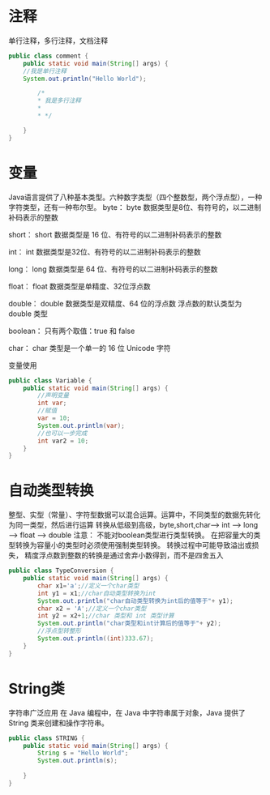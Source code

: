 # 注释
单行注释，多行注释，文档注释

```java
public class comment {
    public static void main(String[] args) {
    //我是单行注释
    System.out.println("Hello World");

        /*
        * 我是多行注释
        *
        * */

    }
}
```

# 变量
Java语言提供了八种基本类型。六种数字类型（四个整数型，两个浮点型），一种字符类型，还有一种布尔型。
byte：
byte 数据类型是8位、有符号的，以二进制补码表示的整数

short：
short 数据类型是 16 位、有符号的以二进制补码表示的整数

int：
int 数据类型是32位、有符号的以二进制补码表示的整数

long：
long 数据类型是 64 位、有符号的以二进制补码表示的整数

float：
float 数据类型是单精度、32位浮点数

double：
double 数据类型是双精度、64 位的浮点数
浮点数的默认类型为 double 类型

boolean：
只有两个取值：true 和 false

char：
char 类型是一个单一的 16 位 Unicode 字符

变量使用
```java
public class Variable {
    public static void main(String[] args) {
        //声明变量
        int var;
        //赋值
        var = 10;
        System.out.println(var);
        //也可以一步完成
        int var2 = 10;
    }
}
```
# 自动类型转换
整型、实型（常量）、字符型数据可以混合运算。运算中，不同类型的数据先转化为同一类型，然后进行运算
转换从低级到高级，byte,short,char—> int —> long—> float —> double 
注意：
不能对boolean类型进行类型转换。 在把容量大的类型转换为容量小的类型时必须使用强制类型转换。 转换过程中可能导致溢出或损失，
精度浮点数到整数的转换是通过舍弃小数得到，而不是四舍五入

```java
public class TypeConversion {
    public static void main(String[] args) {
        char x1='a';//定义一个char类型
        int y1 = x1;//char自动类型转换为int
        System.out.println("char自动类型转换为int后的值等于"+ y1);
        char x2 = 'A';//定义一个char类型
        int y2 = x2+1;//char 类型和 int 类型计算
        System.out.println("char类型和int计算后的值等于"+ y2);
        //浮点型转整形
        System.out.println((int)333.67);
    }
}
```
# String类
字符串广泛应用 在 Java 编程中，在 Java 中字符串属于对象，Java 提供了 String 类来创建和操作字符串。
```java
public class STRING {
    public static void main(String[] args) {
        String s = "Hello World";
        System.out.println(s);
        
    }
}

```


